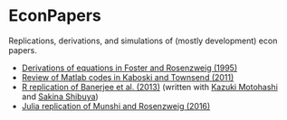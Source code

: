# EconPapers
Replications, derivations, and simulations of (mostly development) econ papers.

- [Derivations of equations in Foster and Rosenzweig (1995)](Foster_Rosenzweig_1995.ipynb)
- [Review of Matlab codes in Kaboski and Townsend (2011)](Kaboski_Townsend_2011.ipynb)
- [R replication of Banerjee et al. (2013)](https://github.com/sakina0320/MFdiffusion_replication/blob/master/Code/R/Replication/noEndorsement.pdf) (written with [Kazuki Motohashi](https://github.com/kazukimotohashi) and [Sakina Shibuya](https://github.com/sakina0320))
- [Julia replication of Munshi and Rosenzweig (2016)](Munshi_Rosenzweig_2016_julia.ipynb)
